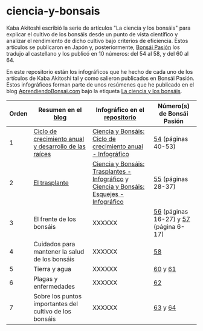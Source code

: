 # ciencia-y-bonsais
Kaba Akitoshi escribió la serie de artículos "La ciencia y los bonsáis" para explicar el cultivo de los bonsáis desde un punto de vista científico y analizar el rendimiento de dicho cultivo bajo criterios de eficiencia. Estos artículos se publicaron en Japón y, posteriormente, [Bonsái Pasión](https://www.mistralbonsai.com/tienda/es/45-bonsai-pasion) los tradujo al castellano y los publicó en 10 números: del 54 al 58, y del 60 al 64.

En este repositorio están los infográficos que he hecho de cada uno de los artículos de Kaba Akitoshi tal y como salieron publicados en Bonsái Pasión. Estos infográficos forman parte de unos resúmenes que he publicado en el blog [AprendiendoBonsai.com](https://aprendiendobonsai.com/) bajo la etiqueta [La ciencia y los bonsáis](https://aprendiendobonsai.com/tag/la-ciencia-y-los-bonsais/).

| Orden | Resumen en el [blog](https://aprendiendobonsai.com/tag/la-ciencia-y-los-bonsais/) | Infográfico en el [repositorio](https://github.com/AprendizBonsai/ciencia-y-bonsais) | Número(s) de Bonsái Pasión |
| --- | --- | --- | --- |
| 1 | [Ciclo de crecimiento anual y desarrollo de las raíces](https://aprendiendobonsai.com/la-ciencia-y-los-bonsais-i-ciclo-de-crecimiento-anual-y-desarrollo-de-las-raices/) | [Ciencia y Bonsáis: Ciclo de crecimiento anual - Infográfico](https://github.com/AprendizBonsai/ciencia-y-bonsais/blob/main/Ciencia%20y%20Bons%C3%A1is%20-%20Ciclo%20de%20crecimiento%20anual%20-%20Infografico.jpg) | [54](https://www.mistralbonsai.com/tienda/es/bonsai-pasion/2979-n-54-bonsai-pasion) (páginas 40-53) |
| 2 | [El trasplante](https://aprendiendobonsai.com/la-ciencia-y-los-bonsais-ii-el-trasplante/) | [Ciencia y Bonsáis: Trasplantes - Infográfico](https://github.com/AprendizBonsai/ciencia-y-bonsais/blob/main/Ciencia%20y%20Bonsais%20-%20Trasplantes%20-%20Infografico.jpg) y [Ciencia y Bonsáis: Esquejes - Infográfico](https://github.com/AprendizBonsai/ciencia-y-bonsais/blob/main/Ciencia%20y%20Bonsais%20-%20Esquejes%20-%20Infografico.jpg) | [55](https://www.mistralbonsai.com/tienda/es/bonsai-pasion/3439-n-55-bonsai-pasion) (páginas 28-37) |
| 3 | El frente de los bonsáis | XXXXXX | [56](https://www.mistralbonsai.com/tienda/es/bonsai-pasion/3172-n-56-bonsai-pasion) (páginas 16-27) y [57](https://www.mistralbonsai.com/tienda/es/bonsai-pasion/2980-n-57-bonsai-pasion) (página 6-17) |
| 4 | Cuidados para mantener la salud de los bonsáis | XXXXXX | [58](https://www.mistralbonsai.com/tienda/es/bonsai-pasion/2981-n-58-bonsai-pasion) |
| 5 | Tierra y agua | XXXXXX | [60](https://www.mistralbonsai.com/tienda/es/bonsai-pasion/2841-n-60-bonsai-pasion) y [61](https://www.mistralbonsai.com/tienda/es/bonsai-pasion/2842-n-61-bonsai-https://github.com/AprendizBonsai/ciencia-y-bonsais/blob/main/Ciencia%20y%20Bons%C3%A1is%20-%20Ciclo%20de%20crecimiento%20anual%20-%20Infografico.jpgpasion) |
| 6 | Plagas y enfermedades | XXXXXX | [62](https://www.mistralbonsai.com/tienda/es/bonsai-pasion/2843-n-62-bonsai-pasion) |
| 7 | Sobre los puntos importantes del cultivo de los bonsáis | XXXXXX | [63](https://www.mistralbonsai.com/tienda/es/bonsai-pasion/2844-n-63-bonsai-pasion) y [64](https://www.mistralbonsai.com/tienda/es/bonsai-pasion/2845-n-64-bonsai-pasion) |
